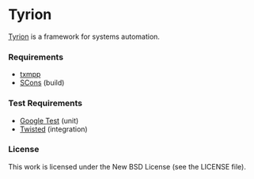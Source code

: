 Tyrion
======

[Tyrion](http://www.tidg.org/tyrion) is a framework for systems automation.

### Requirements

* [txmpp](http://github.com/tidg/txmpp)
* [SCons](http://www.scons.org/) (build)

### Test Requirements

* [Google Test](http://code.google.com/p/googletest/) (unit)
* [Twisted](http://twistedmatrix.com/) (integration)

### License

This work is licensed under the New BSD License (see the LICENSE file).
